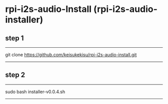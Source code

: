# rpi-i2s-audio-Install (rpi-i2s-audio-installer)

## step 1
----------


   git clone https://github.com/keisukekisu/rpi-i2s-audio-install.git

-------------

## step 2
--------

sudo bash installer-v0.0.4.sh

--------
